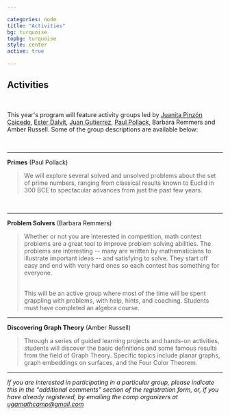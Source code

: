 ```yaml
---

categories: node 
title: "Activities"
bg: turquoise
topbg: turquoise
style: center
active: true

---
```


<h2> Activities </h2>

<br />

This year's program will feature activity groups led by [Juanita Pinzón Caicedo](http://alpha.math.uga.edu/~juanita/), [Ester Dalvit](http://www.math.toronto.edu/dalvit/), [Juan Gutierrez](http://euler.math.uga.edu/lab/html/index_en.html), [Paul Pollack](http://alpha.math.uga.edu/~pollack/), Barbara Remmers and Amber Russell. Some of the group descriptions are available below:

<br />

---

**Primes**
(Paul Pollack)

<blockquote>
We will explore several solved and unsolved problems about the set of prime numbers, ranging from classical results known to Euclid in 300 BCE to spectacular advances from just the past few years.
</blockquote>


<br />

---

**Problem Solvers** 
(Barbara Remmers)

<blockquote>
Whether or not you are interested in competition, math contest problems are a great tool to improve problem solving abilities.  The problems are interesting -- many are written by mathematicians to illustrate important ideas -- and satisfying to solve.   They start off easy and end with very hard ones so each contest has something for everyone.

<br />
<br />

This will be an active group where most of the time will be spent grappling with problems, with help, hints, and coaching.  Students must have completed an algebra course.
</blockquote>

---



**Discovering Graph Theory** 
(Amber Russell)

<blockquote>
Through a series of guided learning projects and hands-on activities, students will discover the basic definitions and some famous results from the field of Graph Theory. Specific topics include planar graphs, graph embeddings on surfaces, and the Four Color Theorem.
</blockquote>

---


*If you are interested in participating in a particular group, please indicate this in the "additional comments" section of the registration form, or, if you have already registered, by emailing the camp organizers at <a href="mailto:ugamathcamp@gmail.com">ugamathcamp@gmail.com</a>*
